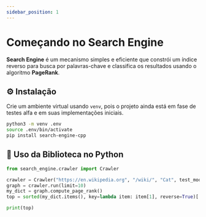```yaml
---
sidebar_position: 1
---
```


# Começando no Search Engine

**Search Engine** é um mecanismo simples e eficiente que constrói um índice reverso para busca por palavras-chave e classifica os resultados usando o algoritmo **PageRank**.

## ⚙️ Instalação

Crie um ambiente virtual usando `venv`, pois o projeto ainda está em fase de testes alfa e em suas implementações iniciais.
```bash
python3 -m venv .env
source .env/bin/activate
pip install search-engine-cpp
```

## 🚀 Uso da Biblioteca no Python
```python
from search_engine.crawler import Crawler

crawler = Crawler("https://en.wikipedia.org", "/wiki/", "Cat", test_mode=True)
graph = crawler.run(limit=10)
my_dict = graph.compute_page_rank()
top = sorted(my_dict.items(), key=lambda item: item[1], reverse=True)[:3]

print(top)
```